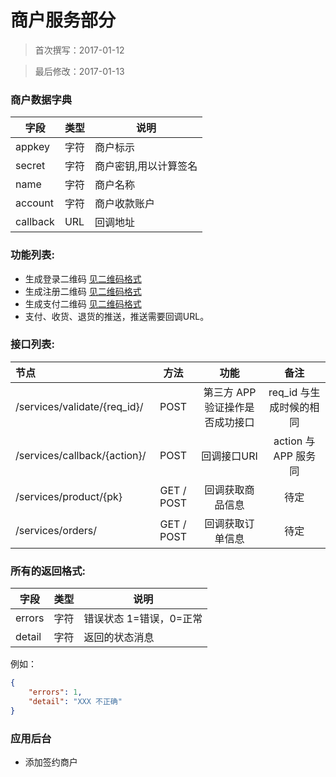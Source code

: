 商户服务部分
====


> 首次撰写：2017-01-12

> 最后修改：2017-01-13

### 商户数据字典

| 字段 | 类型 | 说明 |
| --- | --- | --- |
| appkey | 字符 | 商户标示 |
| secret | 字符 | 商户密钥,用以计算签名 |
| name | 字符 | 商户名称 |
| account | 字符 | 商户收款账户 |
| callback | URL | 回调地址  |

### 功能列表:

* 生成登录二维码 [见二维码格式](06_Summary.md)
* 生成注册二维码 [见二维码格式](06_Summary.md) 
* 生成支付二维码 [见二维码格式](06_Summary.md)
* 支付、收货、退货的推送，推送需要回调URL。

### 接口列表:

| 节点 | 方法 | 功能 | 备注 |
|:---|:---:|:---:|:---:|
|/services/validate/{req_id}/ | POST | 第三方 APP 验证操作是否成功接口 | req_id 与生成时候的相同  |
|/services/callback/{action}/ | POST | 回调接口URI | action 与 APP 服务同 |
|/services/product/{pk} | GET / POST | 回调获取商品信息 | 待定 |
|/services/orders/ | GET / POST | 回调获取订单信息 | 待定 |

### 所有的返回格式:
| 字段 | 类型 | 说明 |
| --- | --- | --- |
| errors | 字符 | 错误状态 1=错误，0=正常 |
| detail | 字符 | 返回的状态消息 |

例如：
```json
{
	"errors": 1,
	"detail": "XXX 不正确"
}

```

### 应用后台
* 添加签约商户





